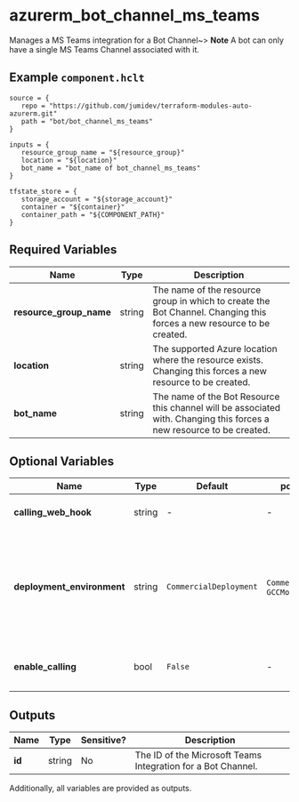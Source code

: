 # azurerm_bot_channel_ms_teams

Manages a MS Teams integration for a Bot Channel~> **Note** A bot can only have a single MS Teams Channel associated with it.

## Example `component.hclt`

```hcl
source = {
   repo = "https://github.com/jumidev/terraform-modules-auto-azurerm.git"   
   path = "bot/bot_channel_ms_teams"   
}

inputs = {
   resource_group_name = "${resource_group}"   
   location = "${location}"   
   bot_name = "bot_name of bot_channel_ms_teams"   
}

tfstate_store = {
   storage_account = "${storage_account}"   
   container = "${container}"   
   container_path = "${COMPONENT_PATH}"   
}

```

## Required Variables

| Name | Type |  Description |
| ---- | --------- |  ----------- |
| **resource_group_name** | string |  The name of the resource group in which to create the Bot Channel. Changing this forces a new resource to be created. | 
| **location** | string |  The supported Azure location where the resource exists. Changing this forces a new resource to be created. | 
| **bot_name** | string |  The name of the Bot Resource this channel will be associated with. Changing this forces a new resource to be created. | 

## Optional Variables

| Name | Type |  Default  |  possible values |  Description |
| ---- | --------- |  ----------- | ----------- | ----------- |
| **calling_web_hook** | string |  -  |  -  |  Specifies the webhook for Microsoft Teams channel calls. | 
| **deployment_environment** | string |  `CommercialDeployment`  |  `CommercialDeployment`, `GCCModerateDeployment`  |  The deployment environment for Microsoft Teams channel calls. Possible values are `CommercialDeployment` and `GCCModerateDeployment`. Defaults to `CommercialDeployment`. | 
| **enable_calling** | bool |  `False`  |  -  |  Specifies whether to enable Microsoft Teams channel calls. This defaults to `false`. | 



## Outputs

| Name | Type | Sensitive? | Description |
| ---- | ---- | --------- | --------- |
| **id** | string | No  | The ID of the Microsoft Teams Integration for a Bot Channel. | 

Additionally, all variables are provided as outputs.
